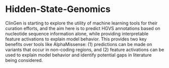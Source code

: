 # Hidden-State-Genomics
ClinGen is starting to explore the utility of machine learning tools for their curation efforts, and the aim here is to predict HGVS annotations based on nucleotide sequence information alone, while providing interpretable feature activations to explain model behavior. This provides two key benefits over tools like AlphaMissense: (1) predictions can be made on variants that occur in non-coding regions, and (2) feature activations can be used to explain model behavior and identify potential gaps in literature being considered.
